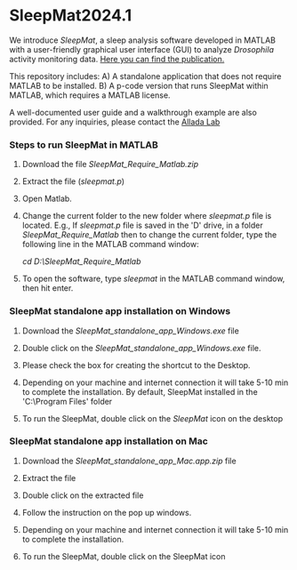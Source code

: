 # SleepMat2024.1

We introduce *SleepMat*, a sleep analysis software developed in MATLAB with a user-friendly graphical user interface (GUI) to analyze *Drosophila* activity monitoring data. [Here you can find the publication.](https://academic.oup.com/sleep/advance-article/doi/10.1093/sleep/zsac195/6674229?searchresult=1)

This repository includes: A) A standalone application that does not require MATLAB to be installed. B) A p-code version that runs SleepMat within MATLAB, which requires a MATLAB license.

A well-documented user guide and a walkthrough example are also provided. For any inquiries, please contact the [Allada Lab](https://alladalab.org/)


### Steps to run SleepMat in MATLAB
1.	Download the file _SleepMat_Require_Matlab.zip_
	
2.	Extract the file (_sleepmat.p_)

3.	Open Matlab.
   
4.	Change the current folder to the new folder where _sleepmat.p_ file is located. E.g., If _sleepmat.p_ file is saved in the 'D' drive, in a folder _SleepMat_Require_Matlab_ then to change the current folder, type the following line in the MATLAB command window:
   
	_cd D:\SleepMat_Require_Matlab_

5.	To open the software, type _sleepmat_ in the MATLAB command window, then hit enter.

   ### SleepMat standalone app installation on Windows

1.	Download the _SleepMat_standalone_app_Windows.exe_ file
   
2.	Double click on the _SleepMat_standalone_app_Windows.exe_ file.
	
3.	Please check the box for creating the shortcut to the Desktop.
   
4.	Depending on your machine and internet connection it will take 5-10 min to complete the installation. By default, SleepMat installed in the 'C:\Program Files' folder
   
5.	To run the SleepMat, double click on the _SleepMat_ icon on the desktop

### SleepMat standalone app installation on Mac

1.	Download the _SleepMat_standalone_app_Mac.app.zip_ file
   
2.	Extract the file
   
3.	Double click on the extracted file
   
4.	Follow the instruction on the pop up windows.
   
5.	Depending on your machine and internet connection it will take 5-10 min to complete the installation.
    
6.	To run the SleepMat, double click on the SleepMat icon

   
